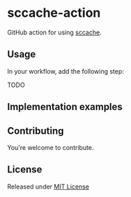 # sccache-action

GitHub action for using [sccache](https://github.com/mozilla/sccache).

## Usage
In your workflow, add the following step:

TODO

## Implementation examples

## Contributing

You're welcome to contribute.

## License

Released under [MIT License](./LICENSE)